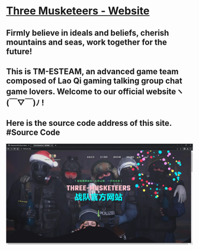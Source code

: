 # [Three Musketeers - Website ](https://tmes.eu.org/)
##  Firmly believe in ideals and beliefs, cherish mountains and seas, work together for the future! 
##  This is TM-ESTEAM, an advanced game team composed of Lao Qi gaming talking group chat game lovers. Welcome to our official websiteヽ(￣▽￣)ﾉ !
##  Here is the source code address of this site. #Source Code
[![Index](img/blog/inner_b1.webp "Index")](https://tmes.eu.org/)



